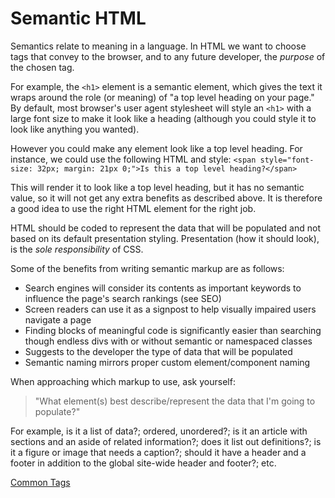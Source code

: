 # Semantic HTML

Semantics relate to meaning in a language. In HTML we want to choose tags that convey to the browser, and to any future developer, the _purpose_ of the chosen tag.

For example, the `<h1>` element is a semantic element, which gives the text it wraps around the role (or meaning) of "a top level heading on your page." By default, most browser's user agent stylesheet will style an `<h1>` with a large font size to make it look like a heading (although you could style it to look like anything you wanted).

However you could make any element look like a top level heading. For instance, we could use the following HTML and style: `<span style="font-size: 32px; margin: 21px 0;">Is this a top level heading?</span>`

This will render it to look like a top level heading, but it has no semantic value, so it will not get any extra benefits as described above. It is therefore a good idea to use the right HTML element for the right job.

HTML should be coded to represent the data that will be populated and not based on its default presentation styling. Presentation (how it should look), is the _sole responsibility_ of CSS.

Some of the benefits from writing semantic markup are as follows:

- Search engines will consider its contents as important keywords to influence the page's search rankings (see SEO)
- Screen readers can use it as a signpost to help visually impaired users navigate a page
- Finding blocks of meaningful code is significantly easier than searching though endless divs with or without semantic or namespaced classes
- Suggests to the developer the type of data that will be populated
- Semantic naming mirrors proper custom element/component naming

When approaching which markup to use, ask yourself:

> "What element(s) best describe/represent the data that I'm going to populate?"

For example, is it a list of data?; ordered, unordered?; is it an article with sections and an aside of related information?; does it list out definitions?; is it a figure or image that needs a caption?; should it have a header and a footer in addition to the global site-wide header and footer?; etc.

[Common Tags](/handbook/curriculum/fundamentals/static-sites/self-study/getting-started-with-html/17)

